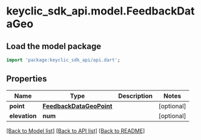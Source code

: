 # keyclic_sdk_api.model.FeedbackDataGeo

## Load the model package
```dart
import 'package:keyclic_sdk_api/api.dart';
```

## Properties
Name | Type | Description | Notes
------------ | ------------- | ------------- | -------------
**point** | [**FeedbackDataGeoPoint**](FeedbackDataGeoPoint.md) |  | [optional] 
**elevation** | **num** |  | [optional] 

[[Back to Model list]](../README.md#documentation-for-models) [[Back to API list]](../README.md#documentation-for-api-endpoints) [[Back to README]](../README.md)


